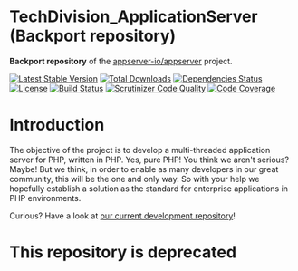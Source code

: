 # TechDivision_ApplicationServer (Backport repository)

**Backport repository** of the [appserver-io/appserver](https://github.com/appserver-io/appserver) project.

[![Latest Stable Version](https://poser.pugx.org/techdivision/appserver/v/stable.png)](https://packagist.org/packages/techdivision/appserver) [![Total Downloads](https://poser.pugx.org/techdivision/appserver/downloads.png)](https://packagist.org/packages/techdivision/appserver) [![Dependencies Status](https://depending.in/techdivision/TechDivision_ApplicationServer.png)](http://depending.in/techdivision/TechDivision_ApplicationServer) [![License](https://poser.pugx.org/techdivision/appserver/license.png)](https://packagist.org/packages/techdivision/appserver) [![Build Status](https://travis-ci.org/techdivision/TechDivision_ApplicationServer.png)](https://travis-ci.org/techdivision/TechDivision_ApplicationServer) [![Scrutinizer Code Quality](https://scrutinizer-ci.com/g/techdivision/TechDivision_ApplicationServer/badges/quality-score.png?b=master)](https://scrutinizer-ci.com/g/techdivision/TechDivision_ApplicationServer/?branch=master) [![Code Coverage](https://scrutinizer-ci.com/g/techdivision/TechDivision_ApplicationServer/badges/coverage.png?b=master)](https://scrutinizer-ci.com/g/techdivision/TechDivision_ApplicationServer/?branch=master)

# Introduction

The objective of the project is to develop a multi-threaded application server for PHP, written in PHP. Yes, pure PHP! You think we 
aren't serious? Maybe! But we think, in order to enable as many developers in our great community, this will be the one and only way. 
So with your help we hopefully establish a solution as the standard for enterprise applications in PHP environments.

Curious? Have a look at [our current development repository](https://github.com/appserver-io/appserver)!

# This repository is deprecated
